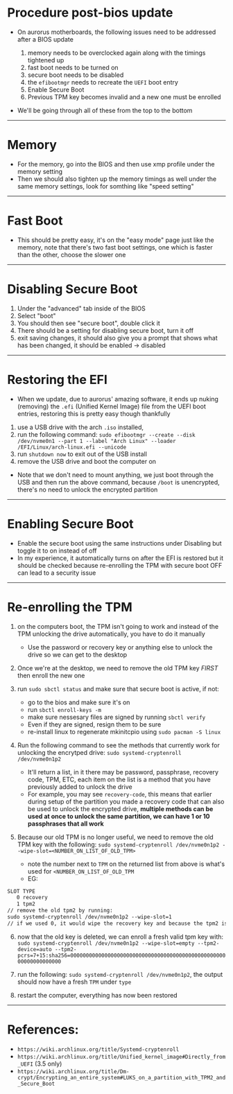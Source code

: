 # Procedure post-bios update
- On aurorus motherboards, the following issues need to be addressed after a BIOS update
  1) memory needs to be overclocked again along with the timings tightened up
  2) fast boot needs to be turned on
  3) secure boot needs to be disabled
  4) the `efibootmgr` needs to recreate the `UEFI` boot entry
  5) Enable Secure Boot
  5) Previous TPM key becomes invalid and a new one must be enrolled

- We'll be going through all of these from the top to the bottom

---

# Memory
- For the memory, go into the BIOS and then use xmp profile under the memory setting
- Then we should also tighten up the memory timings as well under the same memory settings, look for somthing like "speed setting"

---

# Fast Boot
- This should be pretty easy, it's on the "easy mode" page just like the memory, note that there's two fast boot settings, one which is faster than the other, choose the slower one

---

# Disabling Secure Boot
1) Under the "advanced" tab inside of the BIOS
2) Select "boot"
3) You should then see "secure boot", double click it
4) There should be a setting for disabling secure boot, turn it off
5) exit saving changes, it should also give you a prompt that shows what has been changed, it should be enabled -> disabled

---

# Restoring the EFI
- When we update, due to aurorus' amazing software, it ends up nuking (removing) the `.efi` (Unified Kernel Image) file from the UEFI boot entries, restoring this is pretty easy though thankfully
1) use a USB drive with the arch `.iso` installed, 
2) run the following command: `sudo efibootmgr --create --disk /dev/nvme0n1 --part 1 --label "Arch Linux" --loader /EFI/Linux/arch-linux.efi --unicode`
3) run `shutdown now` to exit out of the USB install
4) remove the USB drive and boot the computer on 
- Note that we don't need to mount anything, we just boot through the USB and then run the above command, because `/boot` is unencrypted, there's no need to unlock the encrypted partition

---

# Enabling Secure Boot
- Enable the secure boot using the same instructions under Disabling but toggle it to on instead of off
- In my experience, it automatically turns on after the EFI is restored but it should be checked because re-enrolling the TPM with secure boot OFF can lead to a security issue

---

# Re-enrolling the TPM 

1) on the computers boot, the TPM isn't going to work and instead of the TPM unlocking the drive automatically, you have to do it manually
    - Use the password or recovery key or anything else to unlock the drive so we can get to the desktop

2) Once we're at the desktop, we need to remove the old TPM key *FIRST* then enroll the new one

3) run `sudo sbctl status` and make sure that secure boot is active, if not:
    - go to the bios and make sure it's on 
    - run `sbctl enroll-keys -m`
    - make sure nessesary files are signed by running `sbctl verify`
    - Even if they are signed, resign them to be sure
    - re-install linux to regenerate mkinitcpio using `sudo pacman -S linux`

4) Run the following command to see the methods that currently work for unlocking the encrytped drive: `sudo systemd-cryptenroll /dev/nvme0n1p2`
    - It'll return a list, in it there may be password, passphrase, recovery code, TPM, ETC, each item on the list is a method that you have previously added to unlock the drive
    - For example, you may see `recovery-code`, this means that earlier during setup of the partition you made a recovery code that can also be used to unlock the encrypted drive, **multiple methods can be used at once to unlock the same partition, we can have 1 or 10 passphrases that all work**

5) Because our old TPM is no longer useful, we need to remove the old TPM key with the following: `sudo systemd-cryptenroll /dev/nvme0n1p2 --wipe-slot=<NUMBER_ON_LIST_OF_OLD_TPM>`
    - note the number next to `TPM` on the returned list from above is what's used for `<NUMBER_ON_LIST_OF_OLD_TPM`
    - EG:

```txt
SLOT TYPE
   0 recovery
   1 tpm2
// remove the old tpm2 by running:
sudo systemd-cryptenroll /dev/nvme0n1p2 --wipe-slot=1 
// if we used 0, it would wipe the recovery key and because the tpm2 is invalid, we'd be fucked SO BE CAREFUL TO ONLY DELETE THE OLD TPM2
```

6) now that the old key is deleted, we can enroll a fresh valid tpm key with: `sudo systemd-cryptenroll /dev/nvme0n1p2 --wipe-slot=empty --tpm2-device=auto --tpm2-pcrs=7+15:sha256=0000000000000000000000000000000000000000000000000000000000000000`

7) run the following: `sudo systemd-cryptenroll /dev/nvme0n1p2`, the output should now have a fresh `TPM` under `type`

8) restart the computer, everything has now been restored

---

# References:
- `https://wiki.archlinux.org/title/Systemd-cryptenroll` 
- `https://wiki.archlinux.org/title/Unified_kernel_image#Directly_from_UEFI` (3.5 only)
- `https://wiki.archlinux.org/title/Dm-crypt/Encrypting_an_entire_system#LUKS_on_a_partition_with_TPM2_and_Secure_Boot`
